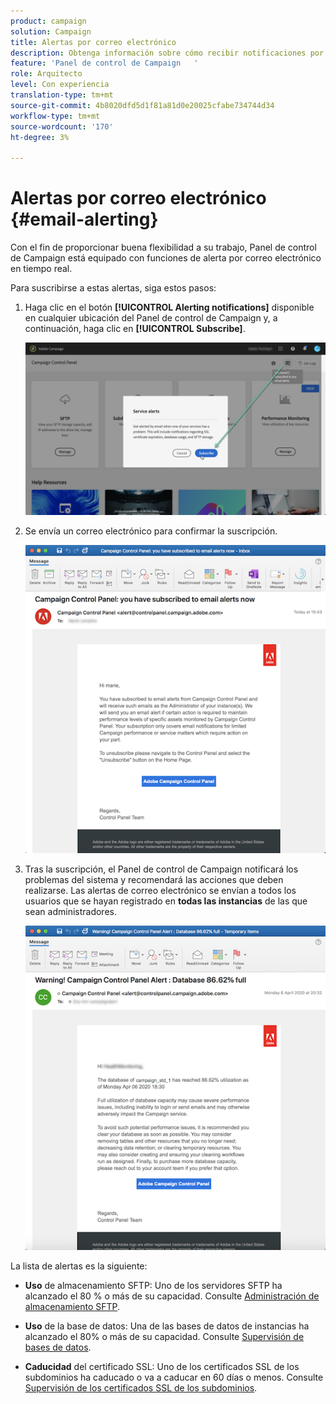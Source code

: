 ```yaml
---
product: campaign
solution: Campaign
title: Alertas por correo electrónico
description: Obtenga información sobre cómo recibir notificaciones por correo electrónico en caso de problemas con las instancias de Campaign
feature: 'Panel de control de Campaign   '
role: Arquitecto
level: Con experiencia
translation-type: tm+mt
source-git-commit: 4b8020dfd5d1f81a81d0e20025cfabe734744d34
workflow-type: tm+mt
source-wordcount: '170'
ht-degree: 3%

---
```



# Alertas por correo electrónico {#email-alerting}

Con el fin de proporcionar buena flexibilidad a su trabajo, Panel de control de Campaign está equipado con funciones de alerta por correo electrónico en tiempo real.

Para suscribirse a estas alertas, siga estos pasos:

1. Haga clic en el botón **[!UICONTROL Alerting notifications]** disponible en cualquier ubicación del Panel de control de Campaign y, a continuación, haga clic en **[!UICONTROL Subscribe]**.

   ![](assets/subscribing.png)

1. Se envía un correo electrónico para confirmar la suscripción.

   ![](assets/email_subscription.png)

1. Tras la suscripción, el Panel de control de Campaign notificará los problemas del sistema y recomendará las acciones que deben realizarse. Las alertas de correo electrónico se envían a todos los usuarios que se hayan registrado en **todas las instancias** de las que sean administradores.

   ![](assets/alert_sample.png)


La lista de alertas es la siguiente:

* **Uso** de almacenamiento SFTP: Uno de los servidores SFTP ha alcanzado el 80 % o más de su capacidad. Consulte [Administración de almacenamiento SFTP](../../sftp/using/sftp-storage-management.md).

* **Uso** de la base de datos: Una de las bases de datos de instancias ha alcanzado el 80% o más de su capacidad. Consulte [Supervisión de bases de datos](../../performance-monitoring/using/database-monitoring.md).

* **Caducidad** del certificado SSL: Uno de los certificados SSL de los subdominios ha caducado o va a caducar en 60 días o menos. Consulte [Supervisión de los certificados SSL de los subdominios](../../subdomains-certificates/using/monitoring-ssl-certificates.md).

